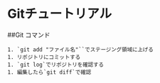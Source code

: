 # Gitチュートリアル

##Git コマンド
```
1. `git add "ファイル名"``でステージング領域に上げる
1. リポジトリにコミットする
1. `git log`でリポジトリを確認する
1. 編集したら`git diff`で確認
```

